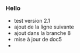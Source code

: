 ### Hello

* test version 2.1
* ajout de la ligne suivante
* ajout dans la branche 8
* mise à jour de doc5
* 
